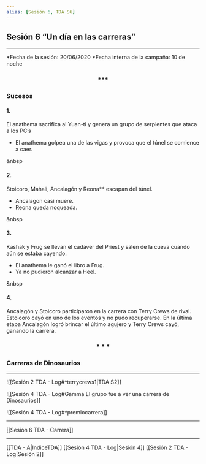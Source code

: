 ```yaml
---
alias: [Sesión 6, TDA S6]
---
```


## Sesión 6 “Un día en las carreras”

---
  
*Fecha de la sesión: 20/06/2020
*Fecha interna de la campaña: 10 de noche

<div align='center'>
<h3> *** </h3>
</div>

### Sucesos

#### 1.
El anathema sacrifica al Yuan-ti y genera un grupo de serpientes que ataca a los PC’s
-   El anathema golpea una de las vigas y provoca que el túnel se comience a caer.

&nbsp

#### 2.
Stoicoro, Mahali, Ancalagón y Reona** escapan del túnel.
-   Ancalagon casi muere.     
-   Reona queda noqueada.

&nbsp

#### 3.
Kashak y Frug se llevan el cadáver del Priest y salen de la cueva cuando aún se estaba cayendo.
-   El anathema le ganó el libro a Frug.
-   Ya no pudieron alcanzar a Heel.

&nbsp

#### 4.

Ancalagón y Stoicoro participaron en la carrera con Terry Crews de rival. Estoicoro cayó en uno de los eventos y no pudo recuperarse. En la última etapa Ancalagón logró brincar el último agujero y Terry Crews cayó, ganando la carrera.


<div align='center'>
<h3> * * * </h3>
</div>


### Carreras de Dinosaurios

---

![[Sesión 2 TDA - Log#^terrycrews1|TDA S2]]

![[Sesión 4 TDA - Log#Gamma El grupo fue a ver una carrera de Dinosaurios]]

![[Sesión 4 TDA - Log#^premiocarrera]]

---

[[Sesión 6 TDA - Carrera]]

---
[[TDA - A|IndiceTDA]]
[[Sesión 4 TDA - Log|Sesión 4]]
[[Sesión 2 TDA - Log|Sesión 2]]